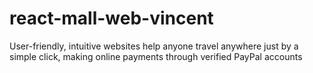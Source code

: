 # react-mall-web-vincent
User-friendly, intuitive websites help anyone travel anywhere just by a simple click, making online  payments through verified PayPal accounts
